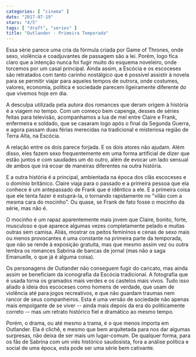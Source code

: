 ```yaml
---
categories: [ "cinema" ]
date: "2017-07-19"
stars: "4/5"
tags: [ "draft", "series" ]
title: "Outlander - Primeira Temporada"
---
```

Essa série parece uma cria da fórmula criada por Game of Thrones, onde
sexo, violência e coadjuvantes de passagem são a lei. Porém, logo fica
claro que a intenção nunca foi fugir muito do esquema noveleiro, onde
torcemos por um casal principal. Ainda assim, a Escócia e os escoceses
são retratados com tanto carinho nostálgico que é possível assistir
à novela para se permitir viajar para aqueles tempos de outrora, onde
costumes, valores, economia, política e sociedade parecem ligeiramente
diferente do que vivemos hoje em dia.

A desculpa utilizada pela autora dos romances que deram origem à
história é a viagem no tempo. Com um começo bem capenga, desses de
séries feitas para televisão, acompanhamos a lua de mel entre Claire
e Frank, enfermeira e soldado, que se casaram logo após o final da
Segunda Guerra, e agora passam duas férias merecidas na tradicional e
misteriosa região de Terra Alta, na Escócia.

A relação entre os dois parece forjada. E os dois atores não
ajudam. Além disso, eles fazem sexo frequentemente em uma forma
artificial de dizer que estão juntos e com saudades um do outro, além
de evocar um lado sensual de ambos que irá ecoar de maneiras diferentes
na outra história.

E a outra história é a principal, ambientada na época dos clãs
escoceses e o domínio britânico. Claire viaja para o passado e
a primeira pessoa que ela conhece é um antepassado de Frank que é
idêntico a ele. E a primeira coisa que ele tenta fazer é estuprá-la,
o tornando rapidamente no "vilão com a mesma cara do mocinho". Ou quase,
se Frank de fato fosse o mocinho da série, mas não é.

O mocinho é um rapaz aparentemente mais jovem que Claire, bonito,
forte, musculoso e que aparece algumas vezes completamente pelado e
muitas outras sem camisa. Aliás, mostrar os peitos femininos e cenas
de sexo mais ou menos provocantes é uma constante na primeira parte
da temporada, que não se rende à exposição gratuita, mas que mesmo
assim vez ou outra lembra os romances Sabrina de bancas de jornal (mas
não a saga Emanuelle, o que já é alguma coisa).

Os personagens de Outlander não conseguem fugir do caricato, mas ainda
assim se beneficiam da iconografia da Escócia tradicional. A fotografia
que é usada torna os gramados mais verdes e os castelos mais vivos. Tudo
isso aliado à ideia dos escoceses como homens de verdade, que usam de
violência até para jogos recreativos, e que não guardam traumas nem
rancor de seus companheiros. Esta é uma versão de sociedade não apenas
mais empolgante de se viver -- ainda mais depois da era do politicamente
correto -- mas um retrato histórico fiel e dramático ao mesmo tempo.

Porém, o drama, ou até mesmo a trama, é o que menos importa em
Outlander. Ela é clichê, e mesmo que bem arquitetada para nos dar
algumas surpresas, não deixa de ser mais um lugar-comum. De qualquer
forma, para os fãs de Sabrina com um viés histórico saudosista, fora
a análise política e social de uma época, esta pode ser uma série
bem cativante.
